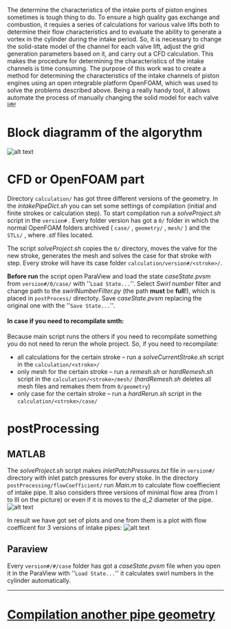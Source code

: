 The determine the characteristics of the intake ports of piston engines sometimes is tough thing to do. To ensure a high quality gas exchange and combustion, it requies a series of calculations for various valve lifts both to determine their flow characteristics and to evaluate the ability to generate a vortex in the cylinder during the intake period. So, it is necessary to change the solid-state model of the channel for each valve lift, adjust the grid generation parameters based on it, and carry out a CFD calculation. This makes the procedure for determining the characteristics of the intake channels is time consuming.
The purpose of this work was to create a method for determining the characteristics of the intake channels of piston engines using an open integrable platform OpenFOAM, which was used to solve the problems described above. Being a really handy tool, it allows automate the process of manually changing the solid model for each valve lift!

# Block diagramm of the algorythm

![alt text](https://github.com/StasF1/READMEPictures/blob/master/intakePipe/blockDiagram.png)

# CFD or OpenFOAM part

Directory `calculation/` has got three different versions of the geometry. In the *intakePipeDict.sh* you can set some settings of compilation (initial and finite strokes or calculation step). To start compilation run a *solveProject.sh* script in the `version#` . Every folder version has got a `0/` folder in which the normal OpenFOAM folders archived ( `case/` , `geometry/` , `mesh/` ) and the `STLs/` , where *.stl* files located.

The script *solveProject.sh* copies the `0/` directory, moves the valve for the new stroke, generates the mesh and solves the case for that stroke with step. Every stroke will have its case folder `calculation/version#/<stroke>/`.

**Before run** the script open ParaView and load the state *caseState.pvsm* from `version#/0/case/` with ''`Load State...`''. Select *Swirl number* filter and change path to the *swirlNumberFilter.py* (the path **must** be **full**!), which is placed in `postProcess/` directoty. Save *caseState.pvsm* replacing the original one with the ''`Save State...`''.

#### In case if you need to recompilate smth:

Because main script runs the others if you need to recompilate something you do not need to rerun the whole project. So, if you need to recompilate:
- all calculations for the certain stroke – run a *solveCurrentStroke.sh* script in the `calculation/<stroke>/`
- only mesh for the certain stroke – run a *remesh.sh* or *hardRemesh.sh* script in the `calculation/<stroke>/mesh/` (_hardRemesh.sh_ deletes all mesh files and remakes them from `0/geometry`)
- only case for the certain stroke – run a *hardRerun.sh* script in the `calculation/<stroke>/case/`

# postProcessing

## MATLAB

The *solveProject.sh* script makes *inletPatchPressures.txt* file  in `version#/` directory with inlet patch pressures for every stoke.
In the directory `postProcessing/flowCoefficient/` run *Main.m* to calculate flow coeffiecient of intake pipe. It also considers three versions of minimal flow area (from I to III on the picture) or even if it is moves to the *d_2* diameter of the pipe.
![alt text](https://github.com/StasF1/READMEPictures/blob/master/intakePipe/threeCones.png)

In result we have got set of plots and one from them is a plot with flow coefficent for 3 versions of intake pipes:
![alt text](https://github.com/StasF1/READMEPictures/blob/master/intakePipe/mu.png)

## Paraview

Every `version#/#/case` folder has got a *caseState.pvsm* file when you open it in the ParaView with ''`Load State...`'' it calculates swirl numbers in the cylinder automatically.

---



# [Compilation another pipe geometry](https://github.com/StasF1/intakePipe/wiki/Compilation-another-pipe-geometry)